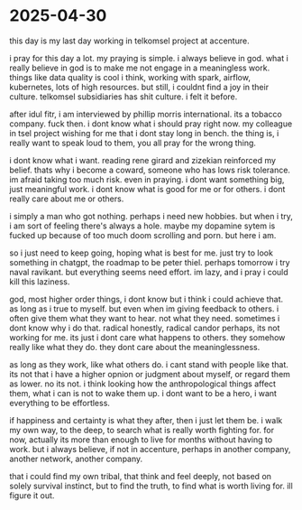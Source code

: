 # 2025-04-30

this day is my last day working in telkomsel project at accenture. 

i pray for this day a lot. my praying is simple. i always believe in god. what i really believe in god is to make me not engage in a meaningless work. things like data quality is cool i think, working with spark, airflow, kubernetes, lots of high resources. but still, i couldnt find a joy in their culture. telkomsel subsidiaries has shit culture. i felt it before. 

after idul fitr, i am interviewed by phillip morris international. its a tobacco company. fuck then. i dont know what i should pray right now. my colleague in tsel project wishing for me that i dont stay long in bench. the thing is, i really want to speak loud to them, you all pray for the wrong thing. 

i dont know what i want. reading rene girard and zizekian reinforced my belief. thats why i become a coward, someone who has lows risk tolerance. im afraid taking too much risk. even in praying. i dont want something big, just meaningful work. i dont know what is good for me or for others. i dont really care about me or others. 

i simply a man who got nothing. perhaps i need new hobbies. but when i try, i am sort of feeling there's always a hole. maybe my dopamine sytem is fucked up because of too much doom scrolling and porn. but here i am. 

so i just need to keep going, hoping what is best for me. just try to look something in chatgpt, the roadmap to be peter thiel. perhaps tomorrow i try naval ravikant. but everything seems need effort. im lazy, and i pray i could kill this laziness. 

god, most higher order things, i dont know but i think i could achieve that. as long as i true to myself. but even when im giving feedback to others. i often give them what they want to hear. not what they need. sometimes i dont know why i do that. radical honestly, radical candor perhaps, its not working for me. its just i dont care what happens to others. they somehow really like what they do. they dont care about the meaninglessness. 

as long as they work, like what others do. i cant stand with people like that. its not that i have a higher opnion or judgment about myself, or regard them as lower. no its not. i think looking how the anthropological things affect them, what i can is not to wake them up. i dont want to be a hero, i want everything to be effortless. 

if happiness and certainty is what they after, then i just let them be. i walk my own way, to the deep, to search what is really worth fighting for. for now, actually its more than enough to live for months without having to work. but i always believe, if not in accenture, perhaps in another company, another network, another company. 

that i could find my own tribal, that think and feel deeply, not based on solely survival instinct, but to find the truth, to find what is worth living for. ill figure it out.